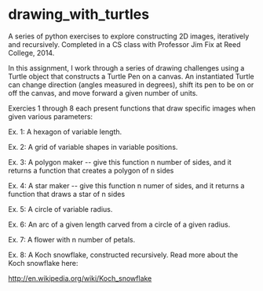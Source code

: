 # drawing_with_turtles
A series of python exercises to explore constructing 2D images, iteratively and recursively.
Completed in a CS class with Professor Jim Fix at Reed College, 2014.

In this assignment, I work through a series of drawing challenges using a Turtle object that constructs a Turtle Pen on a canvas. An instantiated Turtle can change direction (angles measured in degrees), shift its pen to be on or off the canvas, and move forward a given number of units.

Exercies 1 through 8 each present functions that draw specific images when given various parameters:

  Ex. 1: A hexagon of variable length.
  
  Ex. 2: A grid of variable shapes in variable positions.

  Ex. 3: A polygon maker -- give this function n number of sides, and it returns a function that creates a polygon of n sides
 
  Ex. 4: A star maker -- give this function n numer of sides, and it returns a function that draws a star of n sides
 
  Ex. 5: A circle of variable radius.
 
  Ex. 6: An arc of a given length carved from a circle of a given radius.
 
  Ex. 7: A flower with n number of petals.
 
  Ex. 8: A Koch snowflake, constructed recursively. Read more about the Koch snowflake here:  
 
  http://en.wikipedia.org/wiki/Koch_snowflake
  
   
